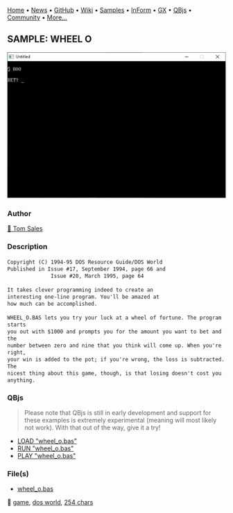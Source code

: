 [Home](https://qb64.com) • [News](../../news.md) • [GitHub](https://github.com/QB64Official/qb64) • [Wiki](wiki.md) • [Samples](../../samples.md) • [InForm](../../inform.md) • [GX](../../gx.md) • [QBjs](../../qbjs.md) • [Community](../../community.md) • [More...](../../more.md)

## SAMPLE: WHEEL O

![screenshot.png](img/screenshot.png)

### Author

[🐝 Tom Sales](../tom-sales.md) 

### Description

```text
Copyright (C) 1994-95 DOS Resource Guide/DOS World 
Published in Issue #17, September 1994, page 66 and 
              Issue #20, March 1995, page 64 
 
It takes clever programming indeed to create an 
interesting one-line program. You'll be amazed at 
how much can be accomplished. 

WHEEL_O.BAS lets you try your luck at a wheel of fortune. The program starts  
you out with $1000 and prompts you for the amount you want to bet and the  
number between zero and nine that you think will come up. When you're right,  
your win is added to the pot; if you're wrong, the loss is subtracted. The  
nicest thing about this game, though, is that losing doesn't cost you  
anything.
```

### QBjs

> Please note that QBjs is still in early development and support for these examples is extremely experimental (meaning will most likely not work). With that out of the way, give it a try!

* [LOAD "wheel_o.bas"](https://qbjs.org/index.html?src=https://qb64.com/samples/wheel-o/src/wheel_o.bas)
* [RUN "wheel_o.bas"](https://qbjs.org/index.html?mode=auto&src=https://qb64.com/samples/wheel-o/src/wheel_o.bas)
* [PLAY "wheel_o.bas"](https://qbjs.org/index.html?mode=play&src=https://qb64.com/samples/wheel-o/src/wheel_o.bas)

### File(s)

* [wheel_o.bas](src/wheel_o.bas)

🔗 [game](../game.md), [dos world](../dos-world.md), [254 chars](../254-chars.md)
